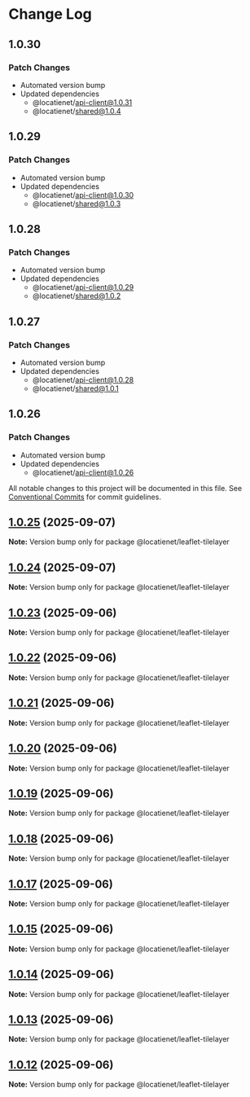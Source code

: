 # Change Log

## 1.0.30

### Patch Changes

- Automated version bump
- Updated dependencies
  - @locatienet/api-client@1.0.31
  - @locatienet/shared@1.0.4

## 1.0.29

### Patch Changes

- Automated version bump
- Updated dependencies
  - @locatienet/api-client@1.0.30
  - @locatienet/shared@1.0.3

## 1.0.28

### Patch Changes

- Automated version bump
- Updated dependencies
  - @locatienet/api-client@1.0.29
  - @locatienet/shared@1.0.2

## 1.0.27

### Patch Changes

- Automated version bump
- Updated dependencies
  - @locatienet/api-client@1.0.28
  - @locatienet/shared@1.0.1

## 1.0.26

### Patch Changes

- Automated version bump
- Updated dependencies
  - @locatienet/api-client@1.0.26

All notable changes to this project will be documented in this file.
See [Conventional Commits](https://conventionalcommits.org) for commit guidelines.

## [1.0.25](https://github.com/locatienetbv/Locatienet-js/compare/v1.0.24...v1.0.25) (2025-09-07)

**Note:** Version bump only for package @locatienet/leaflet-tilelayer

## [1.0.24](https://github.com/locatienetbv/Locatienet-js/compare/v1.0.23...v1.0.24) (2025-09-07)

**Note:** Version bump only for package @locatienet/leaflet-tilelayer

## [1.0.23](https://github.com/locatienetbv/Locatienet-js/compare/v1.0.22...v1.0.23) (2025-09-06)

**Note:** Version bump only for package @locatienet/leaflet-tilelayer

## [1.0.22](https://github.com/locatienetbv/Locatienet-js/compare/v1.0.21...v1.0.22) (2025-09-06)

**Note:** Version bump only for package @locatienet/leaflet-tilelayer

## [1.0.21](https://github.com/locatienetbv/Locatienet-js/compare/v1.0.20...v1.0.21) (2025-09-06)

**Note:** Version bump only for package @locatienet/leaflet-tilelayer

## [1.0.20](https://github.com/locatienetbv/Locatienet-js/compare/v1.0.19...v1.0.20) (2025-09-06)

**Note:** Version bump only for package @locatienet/leaflet-tilelayer

## [1.0.19](https://github.com/locatienetbv/Locatienet-js/compare/v1.0.18...v1.0.19) (2025-09-06)

**Note:** Version bump only for package @locatienet/leaflet-tilelayer

## [1.0.18](https://github.com/locatienetbv/Locatienet-js/compare/v1.0.17...v1.0.18) (2025-09-06)

**Note:** Version bump only for package @locatienet/leaflet-tilelayer

## [1.0.17](https://github.com/locatienetbv/Locatienet-js/compare/v1.0.16...v1.0.17) (2025-09-06)

**Note:** Version bump only for package @locatienet/leaflet-tilelayer

## [1.0.15](https://github.com/locatienetbv/Locatienet-js/compare/v1.0.14...v1.0.15) (2025-09-06)

**Note:** Version bump only for package @locatienet/leaflet-tilelayer

## [1.0.14](https://github.com/locatienetbv/Locatienet-js/compare/v1.0.13...v1.0.14) (2025-09-06)

**Note:** Version bump only for package @locatienet/leaflet-tilelayer

## [1.0.13](https://github.com/locatienetbv/Locatienet-js/compare/v1.0.12...v1.0.13) (2025-09-06)

**Note:** Version bump only for package @locatienet/leaflet-tilelayer

## [1.0.12](https://github.com/locatienetbv/Locatienet-js/compare/v1.0.11...v1.0.12) (2025-09-06)

**Note:** Version bump only for package @locatienet/leaflet-tilelayer
